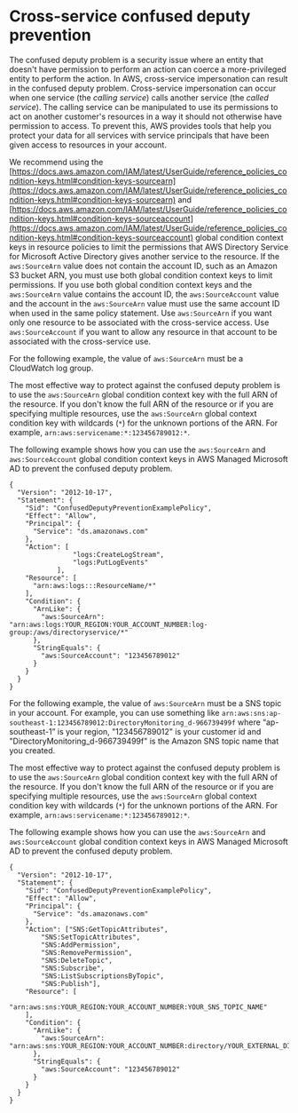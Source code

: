 # Cross\-service confused deputy prevention<a name="cross-service-confused-deputy-prevention"></a>

The confused deputy problem is a security issue where an entity that doesn't have permission to perform an action can coerce a more\-privileged entity to perform the action\. In AWS, cross\-service impersonation can result in the confused deputy problem\. Cross\-service impersonation can occur when one service \(the *calling service*\) calls another service \(the *called service*\)\. The calling service can be manipulated to use its permissions to act on another customer's resources in a way it should not otherwise have permission to access\. To prevent this, AWS provides tools that help you protect your data for all services with service principals that have been given access to resources in your account\. 

We recommend using the [https://docs.aws.amazon.com/IAM/latest/UserGuide/reference_policies_condition-keys.html#condition-keys-sourcearn](https://docs.aws.amazon.com/IAM/latest/UserGuide/reference_policies_condition-keys.html#condition-keys-sourcearn) and [https://docs.aws.amazon.com/IAM/latest/UserGuide/reference_policies_condition-keys.html#condition-keys-sourceaccount](https://docs.aws.amazon.com/IAM/latest/UserGuide/reference_policies_condition-keys.html#condition-keys-sourceaccount) global condition context keys in resource policies to limit the permissions that AWS Directory Service for Microsoft Active Directory gives another service to the resource\. If the `aws:SourceArn` value does not contain the account ID, such as an Amazon S3 bucket ARN, you must use both global condition context keys to limit permissions\. If you use both global condition context keys and the `aws:SourceArn` value contains the account ID, the `aws:SourceAccount` value and the account in the `aws:SourceArn` value must use the same account ID when used in the same policy statement\. Use `aws:SourceArn` if you want only one resource to be associated with the cross\-service access\. Use `aws:SourceAccount` if you want to allow any resource in that account to be associated with the cross\-service use\.

For the following example, the value of `aws:SourceArn` must be a CloudWatch log group\.

The most effective way to protect against the confused deputy problem is to use the `aws:SourceArn` global condition context key with the full ARN of the resource\. If you don't know the full ARN of the resource or if you are specifying multiple resources, use the `aws:SourceArn` global context condition key with wildcards \(`*`\) for the unknown portions of the ARN\. For example, `arn:aws:servicename:*:123456789012:*`\. 

The following example shows how you can use the `aws:SourceArn` and `aws:SourceAccount` global condition context keys in AWS Managed Microsoft AD to prevent the confused deputy problem\.

```
{
  "Version": "2012-10-17",
  "Statement": {
    "Sid": "ConfusedDeputyPreventionExamplePolicy",
    "Effect": "Allow",
    "Principal": {
      "Service": "ds.amazonaws.com"
    },
    "Action": [
                "logs:CreateLogStream",
                "logs:PutLogEvents"
            ],
    "Resource": [
      "arn:aws:logs:::ResourceName/*"
    ],
    "Condition": {
      "ArnLike": {
        "aws:SourceArn": "arn:aws:logs:YOUR_REGION:YOUR_ACCOUNT_NUMBER:log-group:/aws/directoryservice/*"
      },
      "StringEquals": {
        "aws:SourceAccount": "123456789012"
      }
    }
  }
}
```

For the following example, the value of `aws:SourceArn` must be a SNS topic in your account\. For example, you can use something like `arn:aws:sns:ap-southeast-1:123456789012:DirectoryMonitoring_d-966739499f` where “ap\-southeast\-1” is your region, "123456789012" is your customer id and "DirectoryMonitoring\_d\-966739499f" is the Amazon SNS topic name that you created\.

The most effective way to protect against the confused deputy problem is to use the `aws:SourceArn` global condition context key with the full ARN of the resource\. If you don't know the full ARN of the resource or if you are specifying multiple resources, use the `aws:SourceArn` global context condition key with wildcards \(`*`\) for the unknown portions of the ARN\. For example, `arn:aws:servicename:*:123456789012:*`\. 

The following example shows how you can use the `aws:SourceArn` and `aws:SourceAccount` global condition context keys in AWS Managed Microsoft AD to prevent the confused deputy problem\.

```
{
  "Version": "2012-10-17",
  "Statement": {
    "Sid": "ConfusedDeputyPreventionExamplePolicy",
    "Effect": "Allow",
    "Principal": {
      "Service": "ds.amazonaws.com"
    },
    "Action": ["SNS:GetTopicAttributes",
    	"SNS:SetTopicAttributes",
        "SNS:AddPermission",
    	"SNS:RemovePermission",
    	"SNS:DeleteTopic",
    	"SNS:Subscribe",
    	"SNS:ListSubscriptionsByTopic",
    	"SNS:Publish"],
    "Resource": [
      "arn:aws:sns:YOUR_REGION:YOUR_ACCOUNT_NUMBER:YOUR_SNS_TOPIC_NAME"
    ],
    "Condition": {
      "ArnLike": {
        "aws:SourceArn": "arn:aws:sns:YOUR_REGION:YOUR_ACCOUNT_NUMBER:directory/YOUR_EXTERNAL_DIRECTORY_ID"
      },
      "StringEquals": {
        "aws:SourceAccount": "123456789012"
      }
    }
  }
}
```